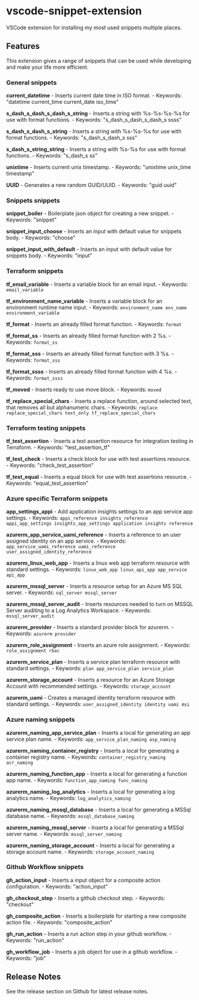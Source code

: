 # vscode-snippet-extension

VSCode extension for installing my most used snippets multiple places.

## Features

This extension gives a range of snippets that can be used while developing and make your life more efficient.

### General snippets

**current_datetime** - Inserts current date time in ISO format. - Keywords: "datetime current_time current_date iso_time"

**s_dash_s_dash_s_dash_s_string** - Inserts a string with %s-%s-%s-%s for use with format functions. - Keywords: "s_dash_s_dash_s_dash_s ssss"

**s_dash_s_dash_s_string** - Inserts a string with %s-%s-%s for use with format functions. - Keywords: "s_dash_s_dash_s sss"

**s_dash_s_string_string** - Inserts a string with %s-%s for use with format functions. - Keywords: "s_dash_s ss"

**unixtime** - Inserts current unix timestamp. - Keywords: "unixtime unix_time timestamp"

**UUID** - Generates a new random GUID/UUID. - Keywords: "guid uuid"

### Snippets snippets

**snippet_boiler** - Boilerplate json object for creating a new snippet. - Keywords: "snippet"

**snippet_input_choose** - Inserts an input with default value for snippets body. - Keywords: "choose"

**snippet_input_with_default** - Inserts an input with default value for snippets body. - Keywords: "input"

### Terraform snippets

**tf_email_variable** - Inserts a variable block for an email input. - Keywords: `email_variable`

**tf_environment_name_variable** - Inserts a variable block for an environment runtime name input. - Keywords: `environment_name env_name environment_variable`

**tf_format** - Inserts an already filled format function. - Keywords: `format`

**tf_format_ss** - Inserts an already filled format function with 2 %s. - Keywords: `format_ss`

**tf_format_sss** - Inserts an already filled format function with 3 %s. - Keywords: `format_sss`

**tf_format_ssss** - Inserts an already filled format function with 4 %s. - Keywords: `format_ssss`

**tf_moved** - Inserts ready to use move block. - Keywords: `moved`

**tf_replace_special_chars** - Inserts a replace function, around selected text, that removes all but alphanumeric chars. - Keywords: `replace replace_special_chars text_only tf_replace_special_chars`

### Terraform testing snippets

**tf_test_assertion** - Inserts a test assertion resource for integration testing in Terraform. - Keywords: "test_assertion_tf"

**tf_test_check** - Inserts a check block for use with test assertions resource. - Keywords: "check_test_assertion"

**tf_test_equal** - Inserts a equal block for use with test assertions resource. - Keywords: "equal_test_assertion"

### Azure specific Terraform snippets

**app_settings_appi** - Add application insights settings to an app service app settings. - Keywords: `appi_reference insights_reference appi_app_settings insights_app_settings application insights reference`

**azurerm_app_service_uami_reference** - Inserts a reference to an user assigned identity on an app service. - Keywords: `app_service_uami_reference uami_reference user_assigned_identity_reference`

**azurerm_linux_web_app** - Inserts a linux web app terraform resource with standard settings. - Keywords: `linux_web_app linux_api_app app_service api_app`

**azurerm_mssql_server** - Inserts a resource setup for an Azure MS SQL server. - Keywords: `sql_server mssql_server`

**azurerm_mssql_server_audit** - Inserts resources needed to turn on MSSQL Server auditing to a Log Analytics Workspace. - Keywords: `mssql_server_audit`

**azurerm_provider** - Inserts a standard provider block for azurerm. - Keywords: `azurerm provider`

**azurerm_role_assignment** - Inserts an azure role assignment. - Keywords: `role_assignment rbac`

**azurerm_service_plan** - Inserts a service plan terraform resource with standard settings. - Keywords: `plan app_service_plan service_plan`

**azurerm_storage_account** - Inserts a resource for an Azure Storage Account with recommended settings. - Keywords: `storage_account`

**azurerm_uami** - Creates a managed identity terraform resource with standard settings. - Keywords: `user_assigned_identity identity uami msi`

### Azure naming snippets

**azurerm_naming_app_service_plan** - Inserts a local for generating an app service plan name. - Keywords: `app_service_plan_naming asp_naming`

**azurerm_naming_container_registry** - Inserts a local for generating a container registry name. - Keywords: `container_registry_naming acr_naming`

**azurerm_naming_function_app** - Inserts a local for generating a function app name. - Keywords: `function_app_naming func_naming`

**azurerm_naming_log_analytics** - Inserts a local for generating a log analytics name. - Keywords: `log_analytics_naming`

**azurerm_naming_mssql_database** - Inserts a local for generating a MSSql database name. - Keywords: `mssql_database_naming`

**azurerm_naming_mssql_server** - Inserts a local for generating a MSSql server name. - Keywords: `mssql_server_naming`

**azurerm_naming_storage_account** - Inserts a local for generating a storage account name. - Keywords: `storage_account_naming`

### Github Workflow snippets

**gh_action_input** - Inserts a input object for a composite action configuration. - Keywords: "action_input"

**gh_checkout_step** - Inserts a github checkout step. - Keywords: "checkout"

**gh_composite_action** - Inserts a boilerplate for starting a new composite action file. - Keywords: "composite_action"

**gh_run_action** - Inserts a run action step in your github workflow. - Keywords: "run_action"

**gh_workflow_job** - Inserts a job object for use in a github workflow. - Keywords: "job"

## Release Notes

See the release section on Github for latest release notes.
